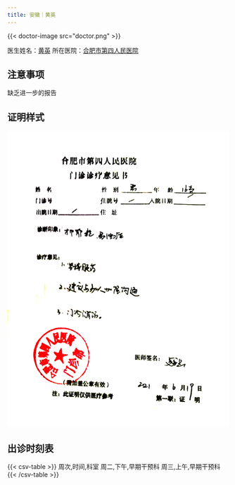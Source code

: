 ```yaml
---
title: 安徽｜黄英
---
```


{{< doctor-image src="doctor.png" >}}

<!-- 缺乏细节曝光，不宜标记 tag -->

医生姓名：[黄英](https://www.haodf.com/doctor/112797.html)
所在医院：[合肥市第四人民医院](https://amap.com/place/B022702CDW)

## 注意事项

缺乏进一步的报告

## 证明样式

![证明](proof.jpg)

## 出诊时刻表

{{< csv-table >}}
周次,时间,科室
周二,下午,早期干预科
周三,上午,早期干预科
{{< /csv-table >}}
